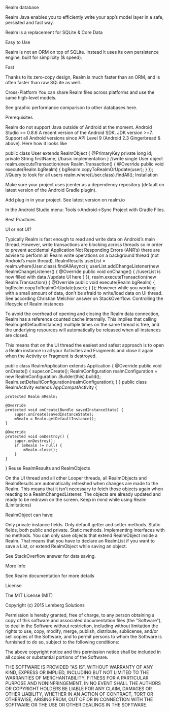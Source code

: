 Realm database

Realm Java enables you to efficiently write your app’s model layer in a safe, persisted and fast way.

Realm is a replacement for SQLite & Core Data

Easy to Use

Realm is not an ORM on top of SQLite. Instead it uses its own persistence engine, built for simplicity (& speed).

Fast

Thanks to its zero-copy design, Realm is much faster than an ORM, and is often faster than raw SQLite as well.

Cross-Platform
You can share Realm files across platforms and use the same high-level models.

See graphic performance comparison to other databases here.

Prerequisites

Realm do not support Java outside of Android at the moment.
Android Studio >= 0.8.6
A recent version of the Android SDK.
JDK version >=7.
Support all Android versions since API Level 9 (Android 2.3 Gingerbread & above).
Here how it looks like

public class User extends RealmObject {
	@PrimaryKey
    private long id;
    private String firstName;
	//basic implementation
}
//write single User object
 realm.executeTransaction(new Realm.Transaction() {
            @Override
            public void execute(Realm bgRealm) {
                bgRealm.copyToRealmOrUpdate(user);
            }
        });
//Query to look for all users
realm.where(User.class).findAll();
Installation

Make sure your project uses jcenter as a dependency repository (default on latest version of the Android Gradle plugin).

Add plug in in your project. See latest version on realm.io

In the Android Studio menu: Tools->Android->Sync Project with Gradle Files.

Best Practices

UI or not UI?

Typically Realm is fast enough to read and write data on Android’s main thread. However, write transactions are blocking across threads so in order to prevent accidental Application Not Responding Errors (ANR’s) there are advise to perform all Realm write operations on a background thread (not Android’s main thread).
RealmResults<User> userList = realm.where(User.class).findAllAsync();
userList.addChangeListener(new RealmChangeListener() {
            @Override
            public void onChange() {
                //userList is now filled with data
                //update UI here
            }
        });
  realm.executeTransaction(new Realm.Transaction() {
            @Override
            public void execute(Realm bgRealm) {
                bgRealm.copyToRealmOrUpdate(user);
            }
        });
However while you working with a small amount of data, don't be afraid to write/load data on UI thread. See according Christian Melchior answer on StackOverflow.
Controlling the lifecycle of Realm instances

To avoid the overhead of opening and closing the Realm data connection, Realm has a reference counted cache internally. This implies that calling Realm.getDefaultInstance() multiple times on the same thread is free, and the underlying resources will automatically be released when all instances are closed.

This means that on the UI thread the easiest and safest approach is to open a Realm instance in all your Activities and Fragments and close it again when the Activity or Fragment is destroyed.

public class RealmApplication extends Application {
    @Override
    public void onCreate() {
        super.onCreate();
        RealmConfiguration realmConfiguration = new RealmConfiguration
        .Builder(this).build();
        Realm.setDefaultConfiguration(realmConfiguration);
    }
}
public class RealmActivity extends AppCompatActivity {

    protected Realm mRealm;

    @Override
    protected void onCreate(Bundle savedInstanceState) {
        super.onCreate(savedInstanceState);
        mRealm = Realm.getDefaultInstance();
    }

    @Override
    protected void onDestroy() {
        super.onDestroy();
        if (mRealm != null) {
            mRealm.close();
        }
    }
}
Reuse RealmResults and RealmObjects

On the UI thread and all other Looper threads, all RealmObjects and RealmResults are automatically refreshed when changes are made to the Realm. This means that it isn’t necessary to fetch those objects again when reacting to a RealmChangedListener. The objects are already updated and ready to be redrawn on the screen.
Keep in mind while using Realm (Limitations)

RealmObject can have:

Only private instance fields.
Only default getter and setter methods.
Static fields, both public and private.
Static methods.
Implementing interfaces with no methods.
You can only save objects that extend RealmObject inside a Realm. That means that you have to declare an RealmList if you want to save a List, or extend RealmObject while saving an object.

See StackOverflow answer for data saving.

More Info

See Realm documentation for more details

License

The MIT License (MIT)

Copyright (c) 2015 Lemberg Solutions

Permission is hereby granted, free of charge, to any person obtaining a copy
of this software and associated documentation files (the "Software"), to deal
in the Software without restriction, including without limitation the rights
to use, copy, modify, merge, publish, distribute, sublicense, and/or sell
copies of the Software, and to permit persons to whom the Software is
furnished to do so, subject to the following conditions:

The above copyright notice and this permission notice shall be included in all
copies or substantial portions of the Software.

THE SOFTWARE IS PROVIDED "AS IS", WITHOUT WARRANTY OF ANY KIND, EXPRESS OR
IMPLIED, INCLUDING BUT NOT LIMITED TO THE WARRANTIES OF MERCHANTABILITY,
FITNESS FOR A PARTICULAR PURPOSE AND NONINFRINGEMENT. IN NO EVENT SHALL THE
AUTHORS OR COPYRIGHT HOLDERS BE LIABLE FOR ANY CLAIM, DAMAGES OR OTHER
LIABILITY, WHETHER IN AN ACTION OF CONTRACT, TORT OR OTHERWISE, ARISING FROM,
OUT OF OR IN CONNECTION WITH THE SOFTWARE OR THE USE OR OTHER DEALINGS IN THE
SOFTWARE.
